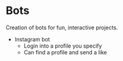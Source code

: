 # Bots
Creation of bots for fun, interactive projects.

- Instagram bot
  - Login into a profile you specify
  - Can find a profile and send a like
